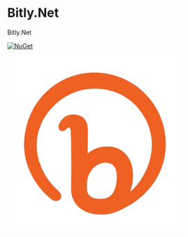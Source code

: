 # Bitly.Net
Bitly.Net

[![NuGet](https://img.shields.io/nuget/v/Bitly.Net.v4.svg?style=flat-square)](https://www.nuget.org/packages/Bitly.Net.v4)

![logo](bitly.png)
